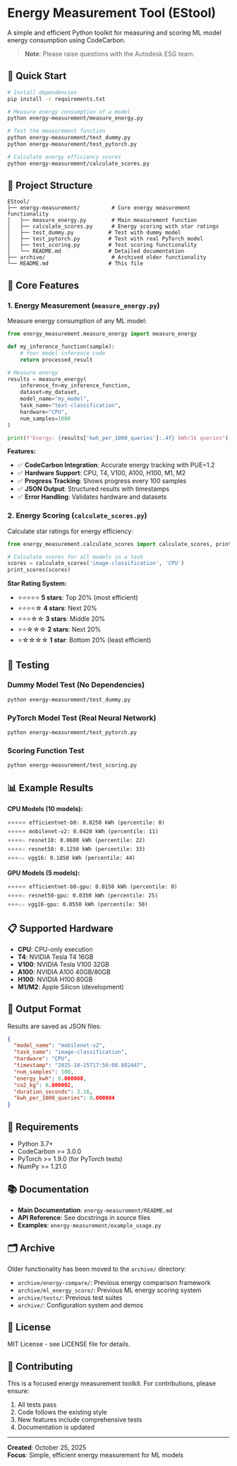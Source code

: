 # Energy Measurement Tool (EStool)

A simple and efficient Python toolkit for measuring and scoring ML model energy consumption using CodeCarbon.

> **Note**: Please raise questions with the Autodesk ESG team.

## 🚀 Quick Start

```bash
# Install dependencies
pip install -r requirements.txt

# Measure energy consumption of a model
python energy-measurement/measure_energy.py

# Test the measurement function
python energy-measurement/test_dummy.py
python energy-measurement/test_pytorch.py

# Calculate energy efficiency scores
python energy-measurement/calculate_scores.py
```

## 📁 Project Structure

```
EStool/
├── energy-measurement/          # Core energy measurement functionality
│   ├── measure_energy.py        # Main measurement function
│   ├── calculate_scores.py      # Energy scoring with star ratings
│   ├── test_dummy.py           # Test with dummy model
│   ├── test_pytorch.py         # Test with real PyTorch model
│   ├── test_scoring.py         # Test scoring functionality
│   └── README.md               # Detailed documentation
├── archive/                     # Archived older functionality
└── README.md                   # This file
```

## 🔧 Core Features

### 1. Energy Measurement (`measure_energy.py`)

Measure energy consumption of any ML model:

```python
from energy_measurement.measure_energy import measure_energy

def my_inference_function(sample):
    # Your model inference code
    return processed_result

# Measure energy
results = measure_energy(
    inference_fn=my_inference_function,
    dataset=my_dataset,
    model_name="my_model",
    task_name="text-classification",
    hardware="CPU",
    num_samples=1000
)

print(f"Energy: {results['kwh_per_1000_queries']:.4f} kWh/1k queries")
```

**Features:**
- ✅ **CodeCarbon Integration**: Accurate energy tracking with PUE=1.2
- ✅ **Hardware Support**: CPU, T4, V100, A100, H100, M1, M2
- ✅ **Progress Tracking**: Shows progress every 100 samples
- ✅ **JSON Output**: Structured results with timestamps
- ✅ **Error Handling**: Validates hardware and datasets

### 2. Energy Scoring (`calculate_scores.py`)

Calculate star ratings for energy efficiency:

```python
from energy_measurement.calculate_scores import calculate_scores, print_scores

# Calculate scores for all models in a task
scores = calculate_scores('image-classification', 'CPU')
print_scores(scores)
```

**Star Rating System:**
- ⭐⭐⭐⭐⭐ **5 stars**: Top 20% (most efficient)
- ⭐⭐⭐⭐☆ **4 stars**: Next 20%
- ⭐⭐⭐☆☆ **3 stars**: Middle 20%
- ⭐⭐☆☆☆ **2 stars**: Next 20%
- ⭐☆☆☆☆ **1 star**: Bottom 20% (least efficient)

## 🧪 Testing

### Dummy Model Test (No Dependencies)
```bash
python energy-measurement/test_dummy.py
```

### PyTorch Model Test (Real Neural Network)
```bash
python energy-measurement/test_pytorch.py
```

### Scoring Function Test
```bash
python energy-measurement/test_scoring.py
```

## 📊 Example Results

**CPU Models (10 models):**
```
⭐⭐⭐⭐⭐ efficientnet-b0: 0.0250 kWh (percentile: 0)
⭐⭐⭐⭐⭐ mobilenet-v2: 0.0420 kWh (percentile: 11)
⭐⭐⭐⭐☆ resnet18: 0.0680 kWh (percentile: 22)
⭐⭐⭐⭐☆ resnet50: 0.1250 kWh (percentile: 33)
⭐⭐⭐☆☆ vgg16: 0.1850 kWh (percentile: 44)
```

**GPU Models (5 models):**
```
⭐⭐⭐⭐⭐ efficientnet-b0-gpu: 0.0150 kWh (percentile: 0)
⭐⭐⭐⭐☆ resnet50-gpu: 0.0350 kWh (percentile: 25)
⭐⭐⭐☆☆ vgg16-gpu: 0.0550 kWh (percentile: 50)
```

## 📋 Supported Hardware

- **CPU**: CPU-only execution
- **T4**: NVIDIA Tesla T4 16GB
- **V100**: NVIDIA Tesla V100 32GB
- **A100**: NVIDIA A100 40GB/80GB
- **H100**: NVIDIA H100 80GB
- **M1/M2**: Apple Silicon (development)

## 📁 Output Format

Results are saved as JSON files:

```json
{
  "model_name": "mobilenet-v2",
  "task_name": "image-classification",
  "hardware": "CPU",
  "timestamp": "2025-10-25T17:56:08.882447",
  "num_samples": 100,
  "energy_kwh": 0.000008,
  "co2_kg": 0.000002,
  "duration_seconds": 3.16,
  "kwh_per_1000_queries": 0.000084
}
```

## 🔧 Requirements

- Python 3.7+
- CodeCarbon >= 3.0.0
- PyTorch >= 1.9.0 (for PyTorch tests)
- NumPy >= 1.21.0

## 📚 Documentation

- **Main Documentation**: `energy-measurement/README.md`
- **API Reference**: See docstrings in source files
- **Examples**: `energy-measurement/example_usage.py`

## 🗂️ Archive

Older functionality has been moved to the `archive/` directory:
- `archive/energy-compare/`: Previous energy comparison framework
- `archive/ml_energy_score/`: Previous ML energy scoring system
- `archive/tests/`: Previous test suites
- `archive/`: Configuration system and demos

## 📄 License

MIT License - see LICENSE file for details.

## 🤝 Contributing

This is a focused energy measurement toolkit. For contributions, please ensure:
1. All tests pass
2. Code follows the existing style
3. New features include comprehensive tests
4. Documentation is updated

---

**Created**: October 25, 2025  
**Focus**: Simple, efficient energy measurement for ML models